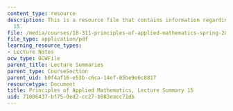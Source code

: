 ```yaml
---
content_type: resource
description: This is a resource file that contains information regarding lecture summary
  15.
file: /media/courses/18-311-principles-of-applied-mathematics-spring-2014/71006437bf750ed2cc27b983eacc71db_MIT18_311S14_Lecture15.pdf
file_type: application/pdf
learning_resource_types:
- Lecture Notes
ocw_type: OCWFile
parent_title: Lecture Summaries
parent_type: CourseSection
parent_uid: b0f4af16-e53b-c6ca-14ef-05be9e6c8817
resourcetype: Document
title: Principles of Applied Mathematics, Lecture Summary 15
uid: 71006437-bf75-0ed2-cc27-b983eacc71db
---
```

